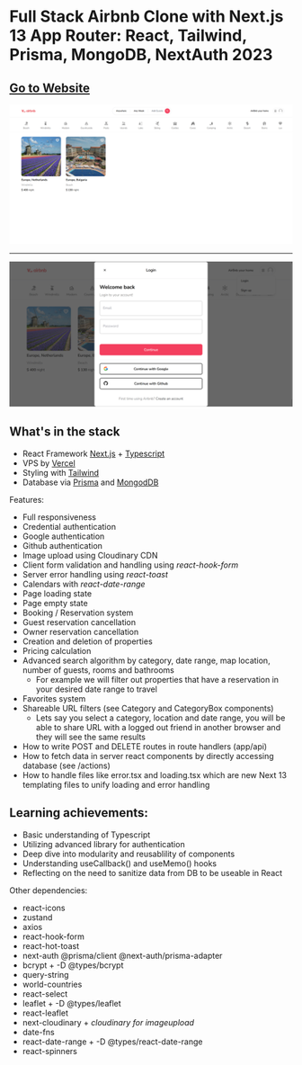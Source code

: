 # Full Stack Airbnb Clone with Next.js 13 App Router: React, Tailwind, Prisma, MongoDB, NextAuth 2023

## [Go to Website](https://vgv-rental.vercel.app/)
[![alt text](https://github.com/VasilGVasilev/airbnb/blob/main/NBs/airbnb-welcome-image.png)](https://vgv-rental.vercel.app/)

---

![alt text](https://github.com/VasilGVasilev/airbnb/blob/main/NBs/login-form.png)

## What's in the stack

- React Framework [Next.js](https://nextjs.org/) + [Typescript](https://www.typescriptlang.org/)
- VPS by [Vercel](https://vercel.com/)
- Styling with [Tailwind](https://tailwindcss.com/)
- Database via [Prisma](https://www.prisma.io/) and [MongodDB](https://www.mongodb.com/)

Features:

- Full responsiveness
- Credential authentication
- Google authentication
- Github authentication
- Image upload using Cloudinary CDN
- Client form validation and handling using *react-hook-form*
- Server error handling using *react-toast*
- Calendars with *react-date-range*
- Page loading state
- Page empty state
- Booking / Reservation system
- Guest reservation cancellation
- Owner reservation cancellation
- Creation and deletion of properties
- Pricing calculation
- Advanced search algorithm by category, date range, map location, number of guests, rooms and bathrooms
    - For example we will filter out properties that have a reservation in your desired date range to travel
- Favorites system
- Shareable URL filters (see Category and CategoryBox components)
    - Lets say you select a category, location and date range, you will be able to share URL with a logged out friend in another browser and they will see the same results
- How to write POST and DELETE routes in route handlers (app/api)
- How to fetch data in server react components by directly accessing database (see /actions)
- How to handle files like error.tsx and loading.tsx which are new Next 13 templating files to unify loading and error handling

## Learning achievements:
- Basic understanding of Typescript
- Utilizing advanced library for authentication
- Deep dive into modularity and reusablility of components
- Understanding useCallback() and useMemo() hooks
- Reflecting on the need to sanitize data from DB to be useable in React

Other dependencies:

- react-icons
- zustand
- axios
- react-hook-form
- react-hot-toast
- next-auth @prisma/client @next-auth/prisma-adapter
- bcrypt + -D @types/bcrypt
- query-string
- world-countries
- react-select
- leaflet + -D @types/leaflet
- react-leaflet
- next-cloudinary + *cloudinary for imageupload*
- date-fns
- react-date-range + -D @types/react-date-range
- react-spinners

